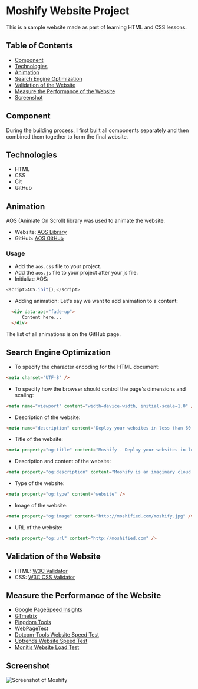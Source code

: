 # Moshify Website Project

This is a sample website made as part of learning HTML and CSS lessons.

## Table of Contents

- [Component](#component)
- [Technologies](#technologies)
- [Animation](#animation)
- [Search Engine Optimization](#search-engine-optimization)
- [Validation of the Website](#validation-of-the-website)
- [Measure the Performance of the Website](#measure-the-performance-of-the-website)
- [Screenshot](#screenshot)

## Component

During the building process, I first built all components separately and then combined them together to form the final website.

## Technologies

- HTML
- CSS
- Git
- GitHub

## Animation

AOS (Animate On Scroll) library was used to animate the website.

- Website: [AOS Library](https://michalsnik.github.io/aos/)
- GitHub: [AOS GitHub](https://github.com/michalsnik/aos)

### Usage

- Add the `aos.css` file to your project.
- Add the `aos.js` file to your project after your js file.
- Initialize AOS:

```javaScript
<script>AOS.init();</script>
```

- Adding animation:
  Let's say we want to add animation to a content:

```html
  <div data-aos="fade-up">
      Content here...
  </div>
```

The list of all animations is on the GitHub page.

## Search Engine Optimization

- To specify the character encoding for the HTML document:

```html
<meta charset="UTF-8" />
```

- To specify how the browser should control the page's dimensions and scaling:

```html
<meta name="viewport" content="width=device-width, initial-scale=1.0" />
```

- Description of the website:

```html
<meta name="description" content="Deploy your websites in less than 60 seconds." />
```

- Title of the website:

```html
<meta property="og:title" content="Moshify - Deploy your websites in less than 60 seconds." />
```

- Description and content of the website:

```html
<meta property="og:description" content="Moshify is an imaginary cloud hosting company. It's designed to teach people how to build modern websites using HTML5 and CSS3. To learn how to build this website from scratch, get the Ultimate HTML and CSS course on codewithmosh.com." />
```

- Type of the website:

```html
<meta property="og:type" content="website" />
```

- Image of the website:

```html
<meta property="og:image" content="http://moshified.com/moshify.jpg" />
```

- URL of the website:

```html
<meta property="og:url" content="http://moshified.com" />
```

## Validation of the Website

- HTML: [W3C Validator](https://validator.w3.org/)
- CSS: [W3C CSS Validator](https://jigsaw.w3.org/css-validator/)

## Measure the Performance of the Website

- [Google PageSpeed Insights](https://developers.google.com/speed/pagespeed/insights/)
- [GTmetrix](https://gtmetrix.com/)
- [Pingdom Tools](https://tools.pingdom.com/)
- [WebPageTest](https://www.webpagetest.org/)
- [Dotcom-Tools Website Speed Test](https://www.dotcom-tools.com/website-speed-test.aspx)
- [Uptrends Website Speed Test](https://www.uptrends.com/tools/website-speed-test)
- [Monitis Website Load Test](https://www.monitis.com/free-tools/website-load-test)

## Screenshot

![Screenshot of Moshify](img/screenshot.png)
